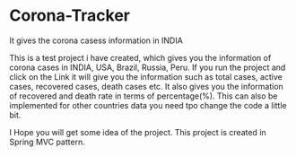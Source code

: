 # Corona-Tracker
It gives the corona casess information in INDIA

This is a test project i have created, which gives you the information of corona cases in INDIA, USA, Brazil, Russia, Peru.
If you run the project and click on the Link it will give you the information such as total cases, active cases, recovered cases,
death cases etc.
It also gives you the information of recovered and death rate in terms of percentage(%).
This can also be implemented for other countries data you need tpo change the code a little bit.

I Hope you will get some idea of the project.
This project is created in Spring MVC pattern.
